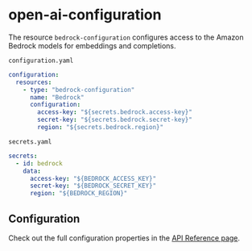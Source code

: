 # open-ai-configuration

The resource `bedrock-configuration` configures access to the Amazon Bedrock models for embeddings and completions.

`configuration.yaml`
```yaml
configuration:
  resources:
    - type: "bedrock-configuration"
      name: "Bedrock"
      configuration:
        access-key: "${secrets.bedrock.access-key}"
        secret-key: "${secrets.bedrock.secret-key}"
        region: "${secrets.bedrock.region}"
```

`secrets.yaml`
```yaml
secrets:
  - id: bedrock
    data:
      access-key: "${BEDROCK_ACCESS_KEY}"
      secret-key: "${BEDROCK_SECRET_KEY}"
      region: "${BEDROCK_REGION}"
```


## Configuration

Check out the full configuration properties in the [API Reference page](../../building-applications/api-reference/resources.md#bedrock-configuration).